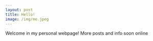 ```yaml
---
layout: post
title: Hello!
image: /img/me.jpeg
---
```


Welcome in my personal webpage!
More posts and info soon online
